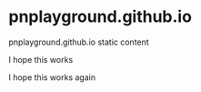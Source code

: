 # pnplayground.github.io
pnplayground.github.io static content

I hope this works

I hope this works again
